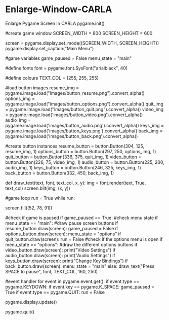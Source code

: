 # Enlarge-Window-CARLA
Enlarge Pygame Screen in CARLA
pygame.init()

#create game window
SCREEN_WIDTH = 800
SCREEN_HEIGHT = 600

screen = pygame.display.set_mode((SCREEN_WIDTH, SCREEN_HEIGHT))
pygame.display.set_caption("Main Menu")

#game variables
game_paused = False
menu_state = "main"

#define fonts
font = pygame.font.SysFont("arialblack", 40)

#define colours
TEXT_COL = (255, 255, 255)

#load button images
resume_img = pygame.image.load("images/button_resume.png").convert_alpha()
options_img = pygame.image.load("images/button_options.png").convert_alpha()
quit_img = pygame.image.load("images/button_quit.png").convert_alpha()
video_img = pygame.image.load('images/button_video.png').convert_alpha()
audio_img = pygame.image.load('images/button_audio.png').convert_alpha()
keys_img = pygame.image.load('images/button_keys.png').convert_alpha()
back_img = pygame.image.load('images/button_back.png').convert_alpha()

#create button instances
resume_button = button.Button(304, 125, resume_img, 1)
options_button = button.Button(297, 250, options_img, 1)
quit_button = button.Button(336, 375, quit_img, 1)
video_button = button.Button(226, 75, video_img, 1)
audio_button = button.Button(225, 200, audio_img, 1)
keys_button = button.Button(246, 325, keys_img, 1)
back_button = button.Button(332, 450, back_img, 1)

def draw_text(text, font, text_col, x, y):
  img = font.render(text, True, text_col)
  screen.blit(img, (x, y))

#game loop
run = True
while run:

  screen.fill((52, 78, 91))

  #check if game is paused
  if game_paused == True:
    #check menu state
    if menu_state == "main":
      #draw pause screen buttons
      if resume_button.draw(screen):
        game_paused = False
      if options_button.draw(screen):
        menu_state = "options"
      if quit_button.draw(screen):
        run = False
    #check if the options menu is open
    if menu_state == "options":
      #draw the different options buttons
      if video_button.draw(screen):
        print("Video Settings")
      if audio_button.draw(screen):
        print("Audio Settings")
      if keys_button.draw(screen):
        print("Change Key Bindings")
      if back_button.draw(screen):
        menu_state = "main"
  else:
    draw_text("Press SPACE to pause", font, TEXT_COL, 160, 250)

  #event handler
  for event in pygame.event.get():
    if event.type == pygame.KEYDOWN:
      if event.key == pygame.K_SPACE:
        game_paused = True
    if event.type == pygame.QUIT:
      run = False

  pygame.display.update()

pygame.quit()
